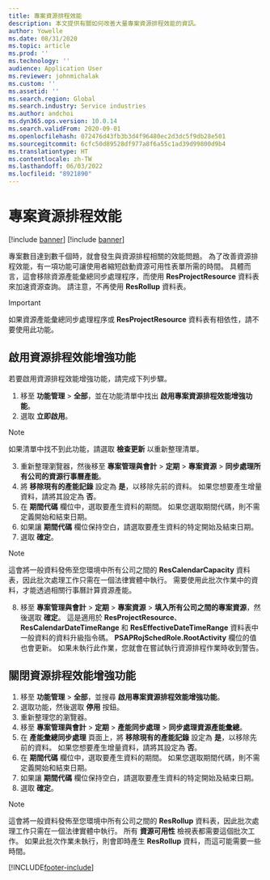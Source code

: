 ```yaml
---
title: 專案資源排程效能
description: 本文提供有關如何改善大量專案資源排程效能的資訊。
author: Yowelle
ms.date: 08/31/2020
ms.topic: article
ms.prod: ''
ms.technology: ''
audience: Application User
ms.reviewer: johnmichalak
ms.custom: ''
ms.assetid: ''
ms.search.region: Global
ms.search.industry: Service industries
ms.author: andchoi
ms.dyn365.ops.version: 10.0.14
ms.search.validFrom: 2020-09-01
ms.openlocfilehash: 072476d43fb3b3d4f96480ec2d3dc5f9db28e501
ms.sourcegitcommit: 6cfc50d89528df977a8f6a55c1ad39d99800d9b4
ms.translationtype: HT
ms.contentlocale: zh-TW
ms.lasthandoff: 06/03/2022
ms.locfileid: "8921890"
---
```

# <a name="project-resource-scheduling-performance"></a>專案資源排程效能

[!include [banner](../includes/banner.md)]
[!include [banner](../includes/preview-banner.md)]


專案數目達到數千個時，就會發生與資源排程相關的效能問題。 為了改善資源排程效能，有一項功能可讓使用者縮短啟動資源可用性表單所需的時間。 具體而言，這會移除資源產能彙總同步處理程序，而使用 **ResProjectResource** 資料表來加速資源查詢。 請注意，不再使用 **ResRollup** 資料表。

> [!IMPORTANT]
> 如果資源產能彙總同步處理程序或 **ResProjectResource** 資料表有相依性，請不要使用此功能。

## <a name="enable-resource-scheduling-performance-enhancement"></a>啟用資源排程效能增強功能
若要啟用資源排程效能增強功能，請完成下列步驟。

1. 移至 **功能管理** > **全部**，並在功能清單中找出 **啟用專案資源排程效能增強功能**。
2. 選取 **立即啟用**。

> [!NOTE]
> 如果清單中找不到此功能，請選取 **檢查更新** 以重新整理清單。

3. 重新整理瀏覽器，然後移至 **專案管理與會計** > **定期** > **專案資源** > **同步處理所有公司的資源行事曆產能**。
4. 將 **移除現有的產能記錄** 設定為 **是**，以移除先前的資料。 如果您想要產生增量資料，請將其設定為 **否**。
5. 在 **期間代碼** 欄位中，選取要產生資料的期間。 如果您選取期間代碼，則不需定義開始和結束日期。
6. 如果讓 **期間代碼** 欄位保持空白，請選取要產生資料的特定開始及結束日期。
7. 選取 **確定**。

 > [!NOTE]
 > 這會將一般資料發佈至您環境中所有公司之間的 **ResCalendarCapacity** 資料表，因此批次處理工作只需在一個法律實體中執行。 需要使用此批次作業中的資料，才能透過相關行事曆計算資源產能。

8. 移至 **專案管理與會計** > **定期** > **專案資源** > **填入所有公司之間的專案資源**，然後選取 **確定**。 這是適用於 **ResProjectResource**、**ResCalendarDateTimeRange** 和 **ResEffectiveDateTimeRange** 資料表中一般資料的資料升級指令碼。 **PSAPRojSchedRole.RootActivity** 欄位的值也會更新。 如果未執行此作業，您就會在嘗試執行資源排程作業時收到警告。
 
## <a name="turn-off-resource-scheduling-performance-enhancement"></a>關閉資源排程效能增強功能

1. 移至 **功能管理** > **全部**，並搜尋 **啟用專案資源排程效能增強功能**。
2. 選取功能，然後選取 **停用** 按鈕。
3. 重新整理您的瀏覽器。
4. 移至 **專案管理與會計** > **定期** > **產能同步處理** > **同步處理資源產能彙總**。
5. 在 **產能彙總同步處理** 頁面上，將 **移除現有的產能記錄** 設定為 **是**，以移除先前的資料。 如果您想要產生增量資料，請將其設定為 **否**。
6. 在 **期間代碼** 欄位中，選取要產生資料的期間。 如果您選取期間代碼，則不需定義開始和結束日期。
7. 如果讓 **期間代碼** 欄位保持空白，請選取要產生資料的特定開始及結束日期。
8. 選取 **確定**。

> [!NOTE]
> 這會將一般資料發佈至您環境中所有公司之間的 **ResRollup** 資料表，因此批次處理工作只需在一個法律實體中執行。 所有 **資源可用性** 檢視表都需要這個批次工作。 如果此批次作業未執行，則會即時產生 **ResRollup** 資料，而這可能需要一些時間。


[!INCLUDE[footer-include](../includes/footer-banner.md)]